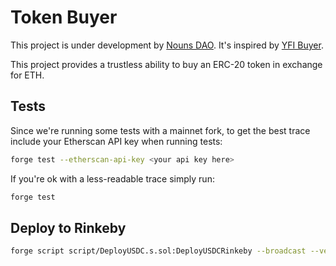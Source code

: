 # Token Buyer

This project is under development by [Nouns DAO](https://nouns.wtf/). It's inspired by [YFI Buyer](https://github.com/banteg/yfi-buyer).

This project provides a trustless ability to buy an ERC-20 token in exchange for ETH.

## Tests

Since we're running some tests with a mainnet fork, to get the best trace include your Etherscan API key when running tests:

```sh
forge test --etherscan-api-key <your api key here>
```

If you're ok with a less-readable trace simply run:

```sh
forge test
```

## Deploy to Rinkeby

```sh
forge script script/DeployUSDC.s.sol:DeployUSDCRinkeby --broadcast --verify -vvvvv --chain-id 4 --rpc-url <rinkeby RPC URL here> --keystores <path to keystore file/folder> --sender <the deployer account address>
```
